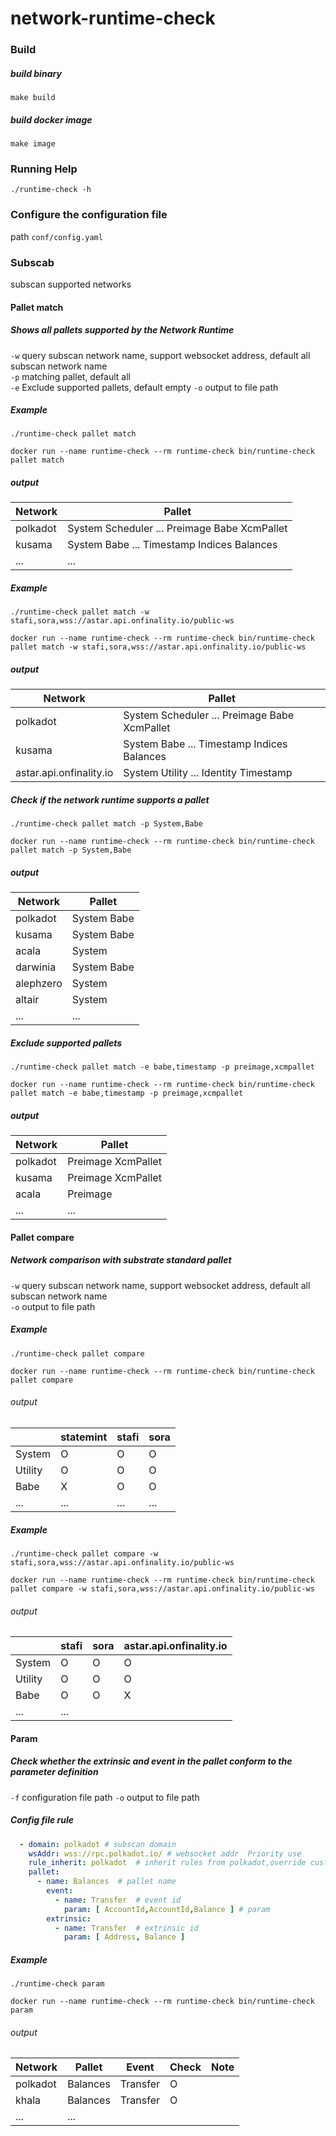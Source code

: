 # network-runtime-check

### Build

##### build binary

`make build`

##### build docker image

`make image`

### Running Help

`./runtime-check -h`

### Configure the configuration file

path `conf/config.yaml`

### Subscab

subscan supported networks

#### Pallet match

##### Shows all pallets supported by the Network Runtime

`-w` query subscan network name, support websocket address, default all subscan network name  
`-p` matching pallet, default all  
`-e` Exclude supported pallets, default empty
`-o` output to file path

##### Example

`./runtime-check pallet match`

`docker run --name runtime-check --rm runtime-check bin/runtime-check pallet match`

##### output

| Network  | Pallet                                        | 
|----------|-----------------------------------------------|
| polkadot | System Scheduler ... Preimage  Babe XcmPallet |
| kusama   | System Babe ... Timestamp Indices Balances    |
| ...      | ...                                           |

##### Example

`./runtime-check pallet match -w stafi,sora,wss://astar.api.onfinality.io/public-ws`

`docker run --name runtime-check --rm runtime-check bin/runtime-check pallet match -w stafi,sora,wss://astar.api.onfinality.io/public-ws`

##### output

| Network                 | Pallet                                        | 
|-------------------------|-----------------------------------------------|
| polkadot                | System Scheduler ... Preimage  Babe XcmPallet |
| kusama                  | System Babe ... Timestamp Indices Balances    |
| astar.api.onfinality.io | System  Utility ... Identity  Timestamp       |

##### Check if the network runtime supports a pallet

`./runtime-check pallet match -p System,Babe`

`docker run --name runtime-check --rm runtime-check bin/runtime-check pallet match -p System,Babe`

##### output

| Network   | Pallet       | 
|-----------|--------------|
| polkadot  | System  Babe |
| kusama    | System  Babe |
| acala     | System       |
| darwinia  | System  Babe |
| alephzero | System       |
| altair    | System       |
| ...       | ...          |

##### Exclude supported pallets

`./runtime-check pallet match -e babe,timestamp -p preimage,xcmpallet`

`docker run --name runtime-check --rm runtime-check bin/runtime-check pallet match -e babe,timestamp -p preimage,xcmpallet`

##### output

| Network  | Pallet              | 
|----------|---------------------|
| polkadot | Preimage  XcmPallet |
| kusama   | Preimage  XcmPallet |
| acala    | Preimage            |
| ...      | ...                 |

#### Pallet compare

##### Network comparison with substrate standard pallet

`-w` query subscan network name, support websocket address, default all subscan network name   
`-o` output to file path

##### Example

`./runtime-check pallet compare`

`docker run --name runtime-check --rm runtime-check bin/runtime-check pallet compare`

###### output

|         | statemint | stafi | sora |
|---------|-----------|-------|------|
| System  | O         | O     | O    |
| Utility | O         | O     | O    |
| Babe    | X         | O     | O    | 
| ...     | ...       | ...   | ...  |

##### Example

`./runtime-check pallet compare -w stafi,sora,wss://astar.api.onfinality.io/public-ws`

`docker run --name runtime-check --rm runtime-check bin/runtime-check pallet compare -w stafi,sora,wss://astar.api.onfinality.io/public-ws`

###### output

|         | stafi | sora | astar.api.onfinality.io |
|---------|-------|------|-------------------------|
| System  | O     | O    | O                       |
| Utility | O     | O    | O                       |
| Babe    | O     | O    | X                       |
| ...     | ...   |      |                         |

#### Param

##### Check whether the extrinsic and event in the pallet conform to the parameter definition

`-f` configuration file path
`-o` output to file path

##### Config file rule

```yaml
  - domain: polkadot # subscan domain
    wsAddr: wss://rpc.polkadot.io/ # websocket addr  Priority use
    rule_inherit: polkadot  # inherit rules from polkadot,override custom rule
    pallet:
      - name: Balances  # pallet name
        event:
          - name: Transfer  # event id
            param: [ AccountId,AccountId,Balance ] # param
        extrinsic:
          - name: Transfer  # extrinsic id
            param: [ Address, Balance ]
```

##### Example

`./runtime-check param`

`docker run --name runtime-check --rm runtime-check bin/runtime-check param`

###### output

| Network  | Pallet   | Event    | Check | Note |
|----------|----------|----------|-------|------|
| polkadot | Balances | Transfer | O     |      |
| khala    | Balances | Transfer | O     |      |
| ...      | ...      |          |       |      |

